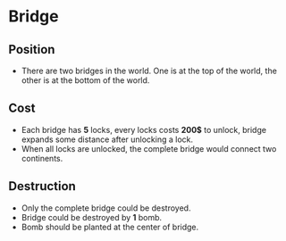 # Bridge
## Position
- There are two bridges in the world. One is at the top of the world, the other is at the bottom of the world.

## Cost
- Each bridge has **5** locks, every locks costs **200$** to unlock, bridge expands some distance after unlocking a lock.
- When all locks are unlocked, the complete bridge would connect two continents.

## Destruction
- Only the complete bridge could be destroyed.
- Bridge could be destroyed by **1** bomb.
- Bomb should be planted at the center of bridge.